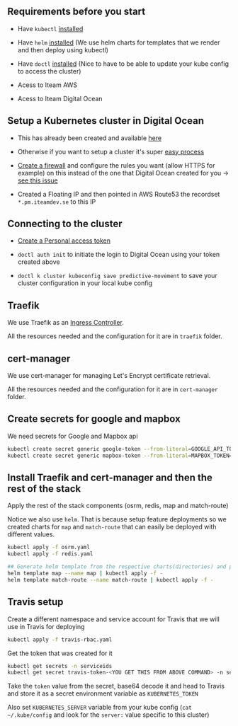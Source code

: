 ## Requirements before you start

- Have `kubectl` [installed](https://kubernetes.io/docs/tasks/tools/install-kubectl/)

- Have `helm` [installed](https://helm.sh/docs/using_helm/#installing-helm) (We use helm charts for templates that we render and then deploy using kubectl)

- Have `doctl` [installed](https://github.com/digitalocean/doctl#installing-doctl) (Nice to have to be able to update your kube config to access the cluster)

- Acess to Iteam AWS

- Acess to Iteam Digital Ocean

## Setup a Kubernetes cluster in Digital Ocean

- This has already been created and available [here](https://cloud.digitalocean.com/kubernetes/clusters/6cc375a8-8092-4ebb-968f-55d88a7f5e04)

- Otherwise if you want to setup a cluster it's super [easy process](https://cloud.digitalocean.com/kubernetes/clusters/new)

- [Create a firewall](https://cloud.digitalocean.com/networking/firewalls/new) and configure the rules you want (allow HTTPS for example) on this instead of the one that Digital Ocean created for you -> [see this issue](https://www.digitalocean.com/community/questions/why-do-my-inbound-rules-keep-resetting)

- Created a Floating IP and then pointed in AWS Route53 the recordset `*.pm.iteamdev.se` to this IP

## Connecting to the cluster

- [Create a Personal access token](https://cloud.digitalocean.com/account/api/tokens)

- `doctl auth init` to initiate the login to Digital Ocean using your token created above

- `doctl k cluster kubeconfig save predictive-movement` to save your cluster configuration in your local kube config

## Traefik

We use Traefik as an [Ingress Controller](https://kubernetes.io/docs/concepts/services-networking/ingress-controllers/).

All the resources needed and the configuration for it are in `traefik` folder.

## cert-manager

We use cert-manager for managing Let's Encrypt certificate retrieval.

All the resources needed and the configuration for it are in `cert-manager` folder.

## Create secrets for google and mapbox

We need secrets for Google and Mapbox api

```bash
kubectl create secret generic google-token --from-literal=GOOGLE_API_TOKEN=<TOKEN GOES HERE>
kubectl create secret generic mapbox-token --from-literal=MAPBOX_TOKEN=<TOKEN GOES HERE>
```

## Install Traefik and cert-manager and then the rest of the stack

Apply the rest of the stack components (osrm, redis, map and match-route)

Notice we also use `helm`. That is because setup feature deployments so we created charts for `map` and `match-route` that can easily be deployed with different values.

```bash
kubectl apply -f osrm.yaml
kubectl apply -f redis.yaml

## Generate helm template from the respective charts(directories) and pipe the output to kubectl apply.
helm template map --name map | kubectl apply -f -
helm template match-route --name match-route | kubectl apply -f -
```

## Travis setup

Create a different namespace and service account for Travis that we will use in Travis for deploying

```bash
kubectl apply -f travis-rbac.yaml
```

Get the token that was created for it

```bash
kubectl get secrets -n serviceids
kubectl get secret travis-token-<YOU GET THIS FROM ABOVE COMMAND> -n serviceids -o yaml
```

Take the `token` value from the secret, base64 decode it and head to Travis and store it as a secret environment variable as `KUBERNETES_TOKEN`

Also set `KUBERNETES_SERVER` variable from your kube config (`cat ~/.kube/config` and look for the `server:` value specific to this cluster)
